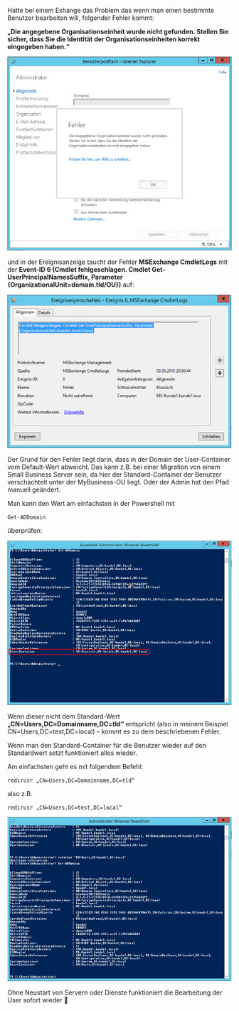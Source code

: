 Hatte bei einem Exhange das Problem das wenn man einen bestimmte Benutzer bearbeiten will, folgender Fehler kommt:

**„Die angegebene Organisationseinheit wurde nicht gefunden. Stellen Sie sicher, dass Sie die Identität der Organisationseinheiten korrekt eingegeben haben.“**

![Exchange Fehler](https://github.com/friedlandreas/Guides/blob/9cb60650e25f998e2325ceebf93fbf69a1850766/images/Exchange2013-Organisationseinheit-Fehler-1.png)

und in der Ereignisanzeige taucht der Fehler **MSExchange CmdletLogs** mit der **Event-ID 6 (Cmdlet fehlgeschlagen. Cmdlet Get-UserPrincipalNamesSuffix, Parameter {OrganizationalUnit=domain.tld/OU})** auf:

![Exchange Fehler - Eventlog](https://github.com/friedlandreas/Guides/blob/9cb60650e25f998e2325ceebf93fbf69a1850766/images/Exchange2013-Organisationseinheit-Fehler-2.png)

Der Grund für den Fehler liegt darin, dass in der Domain der User-Container vom Default-Wert abweicht. Das kann z.B. bei einer Migration von einem Small Business Server sein, da hier der Standard-Container der Benutzer verschachtelt unter der MyBusiness-OU liegt. Oder der Admin hat den Pfad manuell geändert.

Man kann den Wert am einfachsten in der Powershell mit 

```console 
Get-ADDomain
```

überprüfen:

![Powershell - Get-AdDomain](https://github.com/friedlandreas/Guides/blob/9cb60650e25f998e2325ceebf93fbf69a1850766/images/Exchange2013-Organisationseinheit-Fehler-3.png)

Wenn dieser nicht dem Standard-Wert **„CN=Users,DC=Domainname,DC=tld“** entspricht (also in meinem Beispiel CN=Users,DC=test,DC=local) – kommt es zu dem beschriebenen Fehler.

Wenn man den Standard-Container für die Benutzer wieder auf den Standardwert setzt funktioniert alles wieder.

Am einfachsten geht es mit folgendem Befehl:

```console
redirusr „CN=Users,DC=Domainname,DC=tld“
```

also z.B.

```console
redirusr „CN=Users,DC=test,DC=local“
```

![Powershell - Redirusr - Get-AdDomain](https://github.com/friedlandreas/Guides/blob/9cb60650e25f998e2325ceebf93fbf69a1850766/images/Exchange2013-Organisationseinheit-Fehler-4.png)

Ohne Neustart von Servern oder Dienste funktioniert die Bearbeitung der User sofort wieder 🙂
